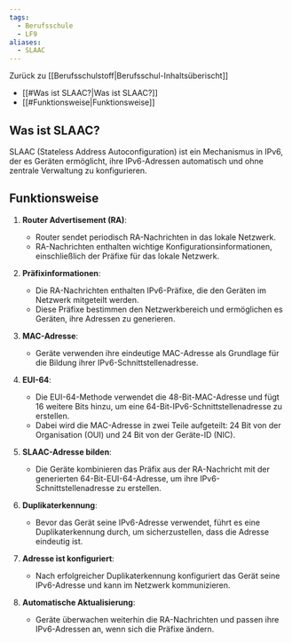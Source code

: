 ```yaml
---
tags:
  - Berufsschule
  - LF9
aliases:
  - SLAAC
---
```

Zurück zu [[Berufsschulstoff|Berufsschul-Inhaltsüberischt]]

- [[#Was ist SLAAC?|Was ist SLAAC?]]
- [[#Funktionsweise|Funktionsweise]]

## Was ist SLAAC? 

SLAAC (Stateless Address Autoconfiguration) ist ein Mechanismus in IPv6, der es Geräten ermöglicht, ihre IPv6-Adressen automatisch und ohne zentrale Verwaltung zu konfigurieren.

## Funktionsweise

1. **Router Advertisement (RA)**:
   - Router sendet periodisch RA-Nachrichten in das lokale Netzwerk.
   - RA-Nachrichten enthalten wichtige Konfigurationsinformationen, einschließlich der Präfixe für das lokale Netzwerk.

2. **Präfixinformationen**:
   - Die RA-Nachrichten enthalten IPv6-Präfixe, die den Geräten im Netzwerk mitgeteilt werden.
   - Diese Präfixe bestimmen den Netzwerkbereich und ermöglichen es Geräten, ihre Adressen zu generieren.

3. **MAC-Adresse**:
   - Geräte verwenden ihre eindeutige MAC-Adresse als Grundlage für die Bildung ihrer IPv6-Schnittstellenadresse.

4. **EUI-64**:
   - Die EUI-64-Methode verwendet die 48-Bit-MAC-Adresse und fügt 16 weitere Bits hinzu, um eine 64-Bit-IPv6-Schnittstellenadresse zu erstellen.
   - Dabei wird die MAC-Adresse in zwei Teile aufgeteilt: 24 Bit von der Organisation (OUI) und 24 Bit von der Geräte-ID (NIC).

5. **SLAAC-Adresse bilden**:
   - Die Geräte kombinieren das Präfix aus der RA-Nachricht mit der generierten 64-Bit-EUI-64-Adresse, um ihre IPv6-Schnittstellenadresse zu erstellen.

6. **Duplikaterkennung**:
   - Bevor das Gerät seine IPv6-Adresse verwendet, führt es eine Duplikaterkennung durch, um sicherzustellen, dass die Adresse eindeutig ist.

7. **Adresse ist konfiguriert**:
   - Nach erfolgreicher Duplikaterkennung konfiguriert das Gerät seine IPv6-Adresse und kann im Netzwerk kommunizieren.

8. **Automatische Aktualisierung**:
   - Geräte überwachen weiterhin die RA-Nachrichten und passen ihre IPv6-Adressen an, wenn sich die Präfixe ändern.

